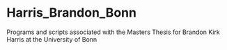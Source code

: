 # Harris_Brandon_Bonn
Programs and scripts associated with the Masters Thesis for Brandon Kirk Harris at the University of Bonn

